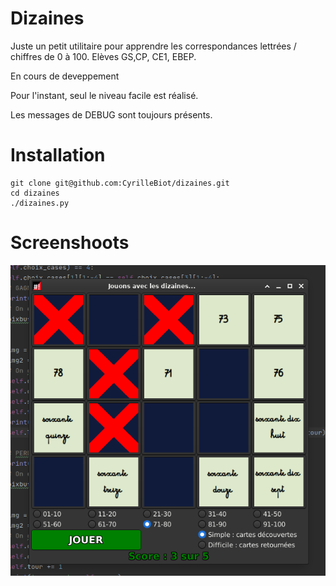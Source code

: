 # Dizaines
Juste un petit utilitaire pour apprendre les correspondances lettrées / chiffres de 0 à 100.
Elèves GS,CP, CE1, EBEP.

En cours de deveppement

Pour l'instant, seul le niveau facile est réalisé.

Les messages de DEBUG sont toujours présents.

# Installation

```
git clone git@github.com:CyrilleBiot/dizaines.git
cd dizaines
./dizaines.py
```


# Screenshoots

![screenshoot](./screenshoot002.png)
